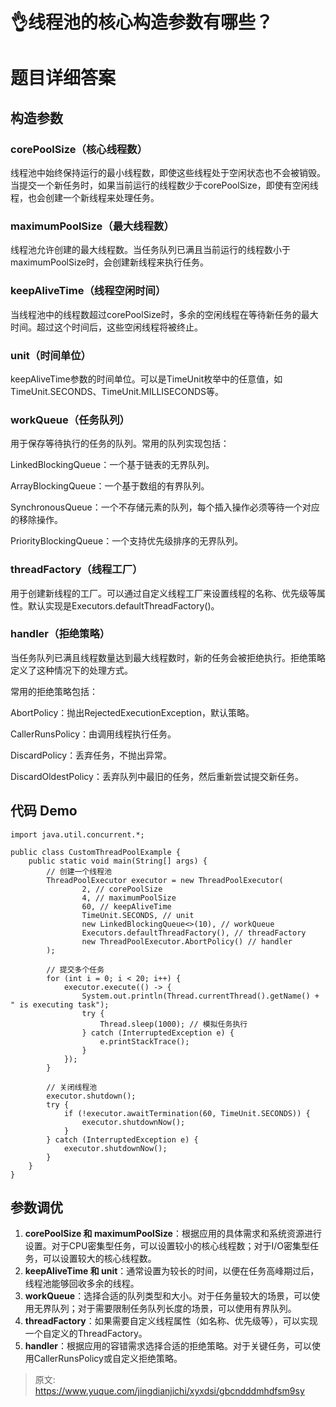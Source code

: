 # 👌线程池的核心构造参数有哪些？

# 题目详细答案
## 构造参数
### corePoolSize（核心线程数）
线程池中始终保持运行的最小线程数，即使这些线程处于空闲状态也不会被销毁。当提交一个新任务时，如果当前运行的线程数少于corePoolSize，即使有空闲线程，也会创建一个新线程来处理任务。

### maximumPoolSize（最大线程数）
线程池允许创建的最大线程数。当任务队列已满且当前运行的线程数小于maximumPoolSize时，会创建新线程来执行任务。

### keepAliveTime（线程空闲时间）
当线程池中的线程数超过corePoolSize时，多余的空闲线程在等待新任务的最大时间。超过这个时间后，这些空闲线程将被终止。

### unit（时间单位）
keepAliveTime参数的时间单位。可以是TimeUnit枚举中的任意值，如TimeUnit.SECONDS、TimeUnit.MILLISECONDS等。

### workQueue（任务队列）
用于保存等待执行的任务的队列。常用的队列实现包括：

LinkedBlockingQueue：一个基于链表的无界队列。

ArrayBlockingQueue：一个基于数组的有界队列。

SynchronousQueue：一个不存储元素的队列，每个插入操作必须等待一个对应的移除操作。

PriorityBlockingQueue：一个支持优先级排序的无界队列。

### threadFactory（线程工厂）
用于创建新线程的工厂。可以通过自定义线程工厂来设置线程的名称、优先级等属性。默认实现是Executors.defaultThreadFactory()。

### handler（拒绝策略）
当任务队列已满且线程数量达到最大线程数时，新的任务会被拒绝执行。拒绝策略定义了这种情况下的处理方式。

常用的拒绝策略包括：

AbortPolicy：抛出RejectedExecutionException，默认策略。

CallerRunsPolicy：由调用线程执行任务。

DiscardPolicy：丢弃任务，不抛出异常。

DiscardOldestPolicy：丢弃队列中最旧的任务，然后重新尝试提交新任务。

## 代码 Demo
```plain
import java.util.concurrent.*;

public class CustomThreadPoolExample {
    public static void main(String[] args) {
        // 创建一个线程池
        ThreadPoolExecutor executor = new ThreadPoolExecutor(
                2, // corePoolSize
                4, // maximumPoolSize
                60, // keepAliveTime
                TimeUnit.SECONDS, // unit
                new LinkedBlockingQueue<>(10), // workQueue
                Executors.defaultThreadFactory(), // threadFactory
                new ThreadPoolExecutor.AbortPolicy() // handler
        );

        // 提交多个任务
        for (int i = 0; i < 20; i++) {
            executor.execute(() -> {
                System.out.println(Thread.currentThread().getName() + " is executing task");
                try {
                    Thread.sleep(1000); // 模拟任务执行
                } catch (InterruptedException e) {
                    e.printStackTrace();
                }
            });
        }

        // 关闭线程池
        executor.shutdown();
        try {
            if (!executor.awaitTermination(60, TimeUnit.SECONDS)) {
                executor.shutdownNow();
            }
        } catch (InterruptedException e) {
            executor.shutdownNow();
        }
    }
}
```

## 参数调优
1. **corePoolSize 和 maximumPoolSize**：根据应用的具体需求和系统资源进行设置。对于CPU密集型任务，可以设置较小的核心线程数；对于I/O密集型任务，可以设置较大的核心线程数。
2. **keepAliveTime 和 unit**：通常设置为较长的时间，以便在任务高峰期过后，线程池能够回收多余的线程。
3. **workQueue**：选择合适的队列类型和大小。对于任务量较大的场景，可以使用无界队列；对于需要限制任务队列长度的场景，可以使用有界队列。
4. **threadFactory**：如果需要自定义线程属性（如名称、优先级等），可以实现一个自定义的ThreadFactory。
5. **handler**：根据应用的容错需求选择合适的拒绝策略。对于关键任务，可以使用CallerRunsPolicy或自定义拒绝策略。



> 原文: <https://www.yuque.com/jingdianjichi/xyxdsi/gbcndddmhdfsm9sy>